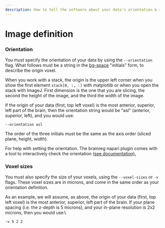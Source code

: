 ```yaml
---
description: How to tell the software about your data's orientation & resolution
---
```


# Image definition

### Orientation

You must specify the orientation of your data by using the `--orientation` flag. What follows must be a string in the [bg-space](https://github.com/brainglobe/bg-space) "initials" form, to describe the origin voxel.

When you work with a stack, the origin is the upper left corner when you show the first element `stack[0, :, :]` with matplotlib or when you open the stack with ImageJ. First dimension is the one that you are slicing, the second the height of the image, and the third the width of the image.

If the origin of your data (first, top left voxel) is the most anterior, superior, left part of the brain, then the orientation string would be "asl" (anterior, superior, left), and you would use:&#x20;

```
--orientation asl
```

The order of the three initials must be the same as the axis order (sliced plane, height, width).

For help with setting the orientation. The brainreg napari plugin comes with a tool to interactively check the orientation ([see documentation).](https://docs.brainglobe.info/brainreg-napari/checking-orientation)

### Voxel sizes

You must also specify the size of your voxels, using the `--voxel-sizes` or `-v` flags. These voxel sizes are in microns, and come in the same order as your orientation definition.&#x20;

As an example, we will assume, as above, the origin of your data (first, top left voxel) is the most anterior, superior, left part of the brain. If your plane spacing (i.e. the z-depth is 5 microns), and your in-plane resolution is 2x2 microns, then you would use:\


```
-v 5 2 2
```
